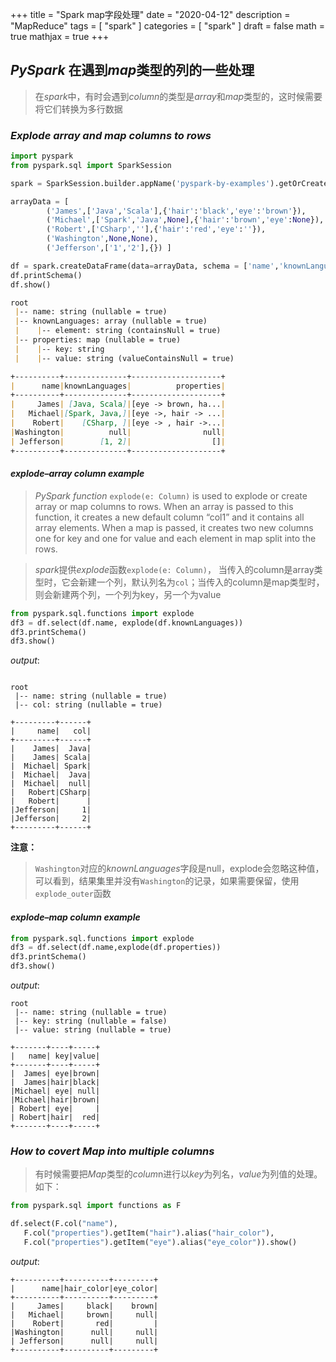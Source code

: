 +++
title = "Spark map字段处理"
date = "2020-04-12"
description = "MapReduce"
tags = [
  "spark"
]
categories = [
  "spark"
]
draft = false
math = true
mathjax = true
+++

## $PySpark$ 在遇到$map$类型的列的一些处理

> 在$spark$中，有时会遇到$column$的类型是$array$和$map$类型的，这时候需要将它们转换为多行数据

### $Explode\ array\ and\ map\ columns\ to\ rows$

```python
import pyspark
from pyspark.sql import SparkSession

spark = SparkSession.builder.appName('pyspark-by-examples').getOrCreate()

arrayData = [
        ('James',['Java','Scala'],{'hair':'black','eye':'brown'}),
        ('Michael',['Spark','Java',None],{'hair':'brown','eye':None}),
        ('Robert',['CSharp',''],{'hair':'red','eye':''}),
        ('Washington',None,None),
        ('Jefferson',['1','2'],{}) ]

df = spark.createDataFrame(data=arrayData, schema = ['name','knownLanguages','properties'])
df.printSchema()
df.show()
```

```markdown
root
 |-- name: string (nullable = true)
 |-- knownLanguages: array (nullable = true)
 |    |-- element: string (containsNull = true)
 |-- properties: map (nullable = true)
 |    |-- key: string
 |    |-- value: string (valueContainsNull = true)

+----------+--------------+--------------------+
|      name|knownLanguages|          properties|
+----------+--------------+--------------------+
|     James| [Java, Scala]|[eye -> brown, ha...|
|   Michael|[Spark, Java,]|[eye ->, hair -> ...|
|    Robert|    [CSharp, ]|[eye -> , hair ->...|
|Washington|          null|                null|
| Jefferson|        [1, 2]|                  []|
+----------+--------------+--------------------+
```

#### $explode – array\ column\ example$

> $PySpark\ function$ `explode(e: Column)` is used to explode or create array or map columns to rows. When an array is passed to this function, it creates a new default column “col1” and it contains all array elements. When a map is passed, it creates two new columns one for key and one for value and each element in map split into the rows.


> $spark$提供$explode$函数`explode(e: Column)`， 当传入的column是array类型时，它会新建一个列，默认列名为`col`；当传入的column是map类型时，则会新建两个列，一个列为key，另一个为value

```python
from pyspark.sql.functions import explode
df3 = df.select(df.name, explode(df.knownLanguages))
df3.printSchema()
df3.show()
```

$output:$

```

root
 |-- name: string (nullable = true)
 |-- col: string (nullable = true)

+---------+------+
|     name|   col|
+---------+------+
|    James|  Java|
|    James| Scala|
|  Michael| Spark|
|  Michael|  Java|
|  Michael|  null|
|   Robert|CSharp|
|   Robert|      |
|Jefferson|     1|
|Jefferson|     2|
+---------+------+
```

**注意：**

> `Washington`对应的$knownLanguages$字段是null，explode会忽略这种值，可以看到，结果集里并没有`Washington`的记录，如果需要保留，使用`explode_outer`函数

#### $explode – map\ column\ example$

```python
from pyspark.sql.functions import explode
df3 = df.select(df.name,explode(df.properties))
df3.printSchema()
df3.show()
```

$output:$

```
root
 |-- name: string (nullable = true)
 |-- key: string (nullable = false)
 |-- value: string (nullable = true)

+-------+----+-----+
|   name| key|value|
+-------+----+-----+
|  James| eye|brown|
|  James|hair|black|
|Michael| eye| null|
|Michael|hair|brown|
| Robert| eye|     |
| Robert|hair|  red|
+-------+----+-----+
```

### $How\ to\ covert\ Map\ into\ multiple\ columns$

> 有时候需要把$Map$类型的$colum$n进行以$key$为列名，$value$为列值的处理。如下：

```python
from pyspark.sql import functions as F

df.select(F.col("name"),
   F.col("properties").getItem("hair").alias("hair_color"),
   F.col("properties").getItem("eye").alias("eye_color")).show()
```

$output:$

```
+----------+----------+---------+
|      name|hair_color|eye_color|
+----------+----------+---------+
|     James|     black|    brown|
|   Michael|     brown|     null|
|    Robert|       red|         |
|Washington|      null|     null|
| Jefferson|      null|     null|
+----------+----------+---------+
```







